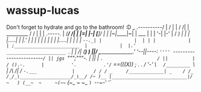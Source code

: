 # wassup-lucas
Don't forget to hydrate and go to the bathroom! :D
                 _
     .----------/ |
    /           | |
   /           /| |          _________
  /           / | |         | .-----. |
 /___________/ /| |         |=|     |-|
[____________]/ | |         |~|_____|~|
|       ___  |  | |         '-|     |-'
|      /  _) |  | |           |.....|
|      |.'   |  | |           |     |
|            |  | |           |.....|
|            |  | |            `--._|
|            |  | |
|            |  | ;________________________ 
|            |  |.' ______________________ `.
|            | /|  (______________________)  )
|____________|/ \__________________________.'
'--||----: `'''' `------------------------`/
   || jgs `""";"""-.                       |
   ||         |     `.                    /
   ||         |                          /
   ().-.      |          '.          .'/`
==(_((X))     ;              .     .  /
     '-'       \                 `   /_________ 
                `\                   |   /_\  /|
                / `-.___             |       / /
               / _     /_____________| _    / /_
              /_/_\___________________/_\__/ /~ )__
              |____________________________|/  ~   )
                                   (__~  ~     ~(~~`
                                     (_~_  ~  ~_ `)
                                         `--~-' '`

